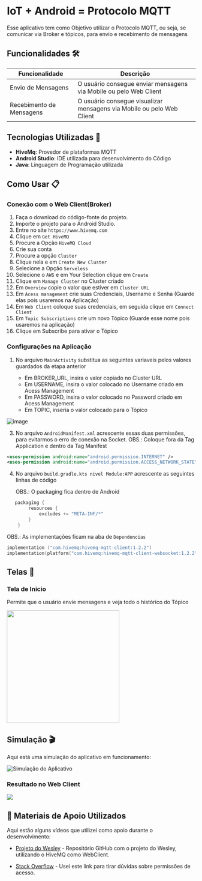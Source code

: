 # IoT + Android = Protocolo MQTT

Esse aplicativo tem como Objetivo utilizar o Protocolo MQTT, ou seja, se comunicar via Broker e tópicos, para envio e recebimento de mensagens

## Funcionalidades 🛠️

| Funcionalidade          | Descrição                                                                                       |
|-------------------------|-------------------------------------------------------------------------------------------------|
| Envio de Mensagens        | O usuário consegue enviar mensagens via Mobile ou pelo Web Client |
| Recebimento de Mensagens        | O usuário consegue visualizar mensagens via Mobile ou pelo Web Client |


## Tecnologias Utilizadas 🚀

- **HiveMq**: Provedor de plataformas MQTT
- **Android Studio**: IDE utilizada para desenvolvimento do Código
- **Java**: Linguagem de Programação utilizada

## Como Usar 📋

### Conexão com o Web Client(Broker)
1. Faça o download do código-fonte do projeto.
2. Importe o projeto para o Android Studio.
3. Entre no site ``https://www.hivemq.com``
4. Clique em ``Get HiveMQ``
5. Procure a Opção ``HiveMQ Cloud``
6. Crie sua conta
7. Procure a opção ``Cluster``
8. Clique nela e em ``Create New Cluster``
9. Selecione a Opção ``Serveless``
10. Selecione o ``AWS`` e em Your Selection clique em ``Create``
11. Clique em ``Manage Cluster`` no Cluster criado
12. Em ``Overview`` copie o valor que estiver em ``Cluster URL``
13. Em ``Acess management`` crie suas Credenciais, Username e Senha (Guarde elas pois usaremos na Aplicação)
14. Em ``Web Client`` coloque suas credenciais, em seguida clique em ``Connect Client``
15. Em ``Topic Subscriptions`` crie um novo Tópico (Guarde esse nome pois usaremos na aplicação)
16. Clique em Subscribe para ativar o Tópico

### Configurações na Aplicação
1. No arquivo ``MainActivity`` substitua as seguintes variaveis pelos valores guardados da etapa anterior

   
   - Em BROKER_URL, insira o valor copiado no Cluster URL
   - Em USERNAME, insira o valor colocado no Username criado em Acess Management
   - Em PASSWORD, insira o valor colocado no Password criado em Acess Management
   - Em TOPIC, inseria o valor colocado para o Tópico
  
     
![image](https://github.com/LarissaSL/MqttProtocolo/assets/112571317/adaf7ffb-967a-4149-b83e-4c18f230094d)



3. No arquivo ``AndroidManifest.xml`` acrescente essas duas permissões, para evitarmos o erro de conexão na Socket.
OBS.: Coloque fora da Tag Application e dentro da Tag Manifest

```xml
<uses-permission android:name="android.permission.INTERNET" />
<uses-permission android:name="android.permission.ACCESS_NETWORK_STATE" />
```

4. No arquivo ``build.gradle.kts nivel Module:APP`` acrescente as seguintes linhas de código


   OBS.: O packaging fica dentro de Android
```kts
   packaging {
        resources {
            excludes += "META-INF/*"
        }
    }
```
OBS.: As implementações ficam na aba de ``Dependencias``
```kts
implementation ("com.hivemq:hivemq-mqtt-client:1.2.2")
implementation(platform("com.hivemq:hivemq-mqtt-client-websocket:1.2.2"))
```

## Telas 📱
### Tela de Inicio
<p>Permite que o usuário envie mensagens e veja todo o histórico do Tópico</p>
<img src="https://github.com/LarissaSL/MqttProtocolo/assets/112571317/40636659-973a-4bb8-9ea0-d2c514dfab8c" width="300">

## Simulação 🎬

Aqui está uma simulação do aplicativo em funcionamento:

![Simulação do Aplicativo](https://github.com/LarissaSL/MqttProtocolo/assets/112571317/7e372ca7-8ffb-46de-88b9-a70cb3ddcd9c)


### Resultado no Web Client
<img src="https://github.com/LarissaSL/MqttProtocolo/assets/112571317/21b18a85-5def-41a5-9c21-97307ce68dc1">



## 🎥 Materiais de Apoio Utilizados

Aqui estão alguns vídeos que utilizei como apoio durante o desenvolvimento:

- [Projeto do Wesley](https://github.com/WesleyS08/MQTT/tree/master) - Repositório GitHub com o projeto do Wesley, utilizando o HiveMQ como WebClient.

- [Stack Overflow](https://stackoverflow.com/questions/56266801/java-net-socketexception-socket-failed-eperm-operation-not-permitted) - Usei este link para tirar dúvidas sobre permissões de acesso.


